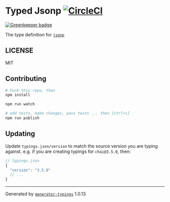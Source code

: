 # Typed Jsonp  [![CircleCI](https://circleci.com/gh/effervescentia/typed-jsonp.svg?style=svg)](https://circleci.com/gh/effervescentia/typed-jsonp)

[![Greenkeeper badge](https://badges.greenkeeper.io/effervescentia/typed-jsonp.svg)](https://greenkeeper.io/)

The type definition for [`jsonp`](https://github.com/LearnBoost/jsonp.git)

## LICENSE

MIT

## Contributing

```sh
# Fork this repo, then
npm install

npm run watch

# add tests, make changes, pass tests ... then [ctrl+c]
npm run publish
```

## Updating

Update `typings.json/version` to match the source version you are typing against.
e.g. if you are creating typings for `chai@3.5.0`, then:

```js
// typings.json
{
  "version": "3.5.0"
  // ...
}
```

----

Generated by [`generator-typings`](https://github.com/typings/generator-typings) 1.0.13
